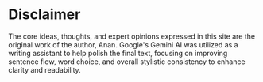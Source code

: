 # Disclaimer

The core ideas, thoughts, and expert opinions expressed in this site are the original work of the author, Anan. Google's Gemini AI was utilized as a writing assistant to help polish the final text, focusing on improving sentence flow, word choice, and overall stylistic consistency to enhance clarity and readability.
